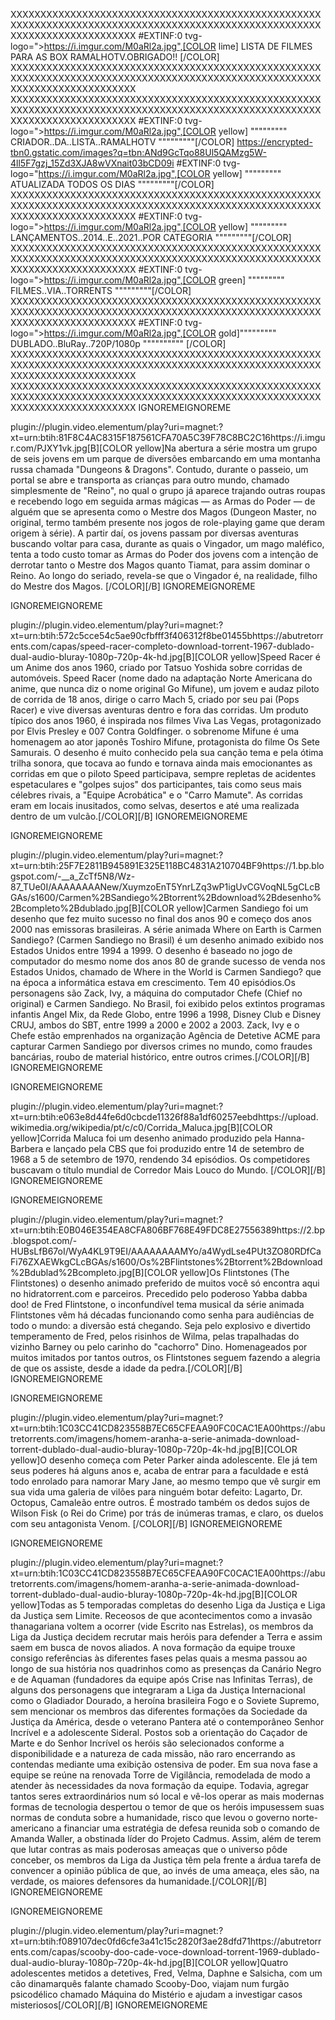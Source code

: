 

XXXXXXXXXXXXXXXXXXXXXXXXXXXXXXXXXXXXXXXXXXXXXXXXXXXXXXXXXXXXXXXXXXXXXXXXXXXXXXXXXXXXXXXXXXXXXXXXXXXXXXXXXXXXXXXXXXXXXXXXXXXXX
#EXTINF:0 tvg-logo=">https://i.imgur.com/M0aRl2a.jpg",[COLOR lime] LISTA DE FILMES PARA AS BOX RAMALHOTV.OBRIGADO!! [/COLOR]
XXXXXXXXXXXXXXXXXXXXXXXXXXXXXXXXXXXXXXXXXXXXXXXXXXXXXXXXXXXXXXXXXXXXXXXXXXXXXXXXXXXXXXXXXXXXXXXXXXXXXXXXXXXXXXXXXXXXXXXXXXXXX
XXXXXXXXXXXXXXXXXXXXXXXXXXXXXXXXXXXXXXXXXXXXXXXXXXXXXXXXXXXXXXXXXXXXXXXXXXXXXXXXXXXXXXXXXXXXXXXXXXXXXXXXXXXXXXXXXXXXXXXXXXXXX
#EXTINF:0 tvg-logo=">https://i.imgur.com/M0aRl2a.jpg",[COLOR yellow] """"""""" CRIADOR..DA..LISTA..RAMALHOTV """""""""[/COLOR]
https://encrypted-tbn0.gstatic.com/images?q=tbn:ANd9GcTqo88Ul5QAMzg5W-4ll5F7gzj_15Zd3XJA8wVXnait03bCD09i
#EXTINF:0 tvg-logo="https://i.imgur.com/M0aRl2a.jpg",[COLOR yellow] """"""""" ATUALIZADA TODOS OS DIAS  """""""""[/COLOR]
XXXXXXXXXXXXXXXXXXXXXXXXXXXXXXXXXXXXXXXXXXXXXXXXXXXXXXXXXXXXXXXXXXXXXXXXXXXXXXXXXXXXXXXXXXXXXXXXXXXXXXXXXXXXXXXXXXXXXXXXXXXXX
#EXTINF:0 tvg-logo=">https://i.imgur.com/M0aRl2a.jpg",[COLOR yellow] """"""""" LANÇAMENTOS..2014..E..2021..POR CATEGORIA """""""""[/COLOR]
XXXXXXXXXXXXXXXXXXXXXXXXXXXXXXXXXXXXXXXXXXXXXXXXXXXXXXXXXXXXXXXXXXXXXXXXXXXXXXXXXXXXXXXXXXXXXXXXXXXXXXXXXXXXXXXXXXXXXXXXXXXXX
#EXTINF:0 tvg-logo=">https://i.imgur.com/M0aRl2a.jpg",[COLOR green] """"""""" FILMES..VIA..TORRENTS """""""""[/COLOR]
XXXXXXXXXXXXXXXXXXXXXXXXXXXXXXXXXXXXXXXXXXXXXXXXXXXXXXXXXXXXXXXXXXXXXXXXXXXXXXXXXXXXXXXXXXXXXXXXXXXXXXXXXXXXXXXXXXXXXXXXXXXXX
#EXTINF:0 tvg-logo=">https://i.imgur.com/M0aRl2a.jpg",[COLOR gold]""""""""" DUBLADO..BluRay..720P/1080p """""""""" [/COLOR]
XXXXXXXXXXXXXXXXXXXXXXXXXXXXXXXXXXXXXXXXXXXXXXXXXXXXXXXXXXXXXXXXXXXXXXXXXXXXXXXXXXXXXXXXXXXXXXXXXXXXXXXXXXXXXXXXXXXXXXXXXXXXX
XXXXXXXXXXXXXXXXXXXXXXXXXXXXXXXXXXXXXXXXXXXXXXXXXXXXXXXXXXXXXXXXXXXXXXXXXXXXXXXXXXXXXXXXXXXXXXXXXXXXXXXXXXXXXXXXXXXXXXXXXXXXX
<item><title>[B][COLOR crimson]##############################################################[/COLOR][/B]</title><link>IGNOREME</link><thumbnail>IGNOREME</tumbnail></item>
<item><title>[B][COLOR crimson]### [COLOR white] A Caverna Do Dragão [COLOR lime]Todos Episodeos[COLOR white] TORRENT [COLOR crimson]###[/COLOR][/B]</title>
<link>plugin://plugin.video.elementum/play?uri=magnet:?xt=urn:btih:81F8C4AC8315F187561CFA70A5C39F78C8BC2C16</link><thumbnail>https://i.imgur.com/PJXY1vk.jpg</thumbnail><info>[B][COLOR yellow]Na abertura a série mostra um grupo de seis jovens em um parque de diversões embarcando em uma montanha russa chamada "Dungeons & Dragons". Contudo, durante o passeio, um portal se abre e transporta as crianças para outro mundo, chamado simplesmente de "Reino", no qual o grupo já aparece trajando outras roupas e recebendo logo em seguida armas mágicas — as Armas do Poder — de alguém que se apresenta como o Mestre dos Magos (Dungeon Master, no original, termo também presente nos jogos de role-playing game que deram origem à série). A partir daí, os jovens passam por diversas aventuras buscando voltar para casa, durante as quais o Vingador, um mago maléfico, tenta a todo custo tomar as Armas do Poder dos jovens com a intenção de derrotar tanto o Mestre dos Magos quanto Tiamat, para assim dominar o Reino. Ao longo do seriado, revela-se que o Vingador é, na realidade, filho do Mestre dos Magos. [/COLOR][/B]</info></item>
<item><title>[B][COLOR crimson]##############################################################[/COLOR][/B]</title><link>IGNOREME</link><thumbnail>IGNOREME</thumbnail></item>

<item><title>[B][COLOR crimson]##############################################################[/COLOR][/B]</title><link>IGNOREME</link><thumbnail>IGNOREME</tumbnail></item>
<item><title>[B][COLOR crimson]### [COLOR white] Speed Racer [COLOR lime]Todos Episodeos[COLOR white] TORRENT [COLOR crimson]###[/COLOR][/B]</title>
<link>plugin://plugin.video.elementum/play?uri=magnet:?xt=urn:btih:572c5cce54c5ae90cfbfff3f406312f8be01455b</link><thumbnail>https://abutretorrents.com/capas/speed-racer-completo-download-torrent-1967-dublado-dual-audio-bluray-1080p-720p-4k-hd.jpg</thumbnail><info>[B][COLOR yellow]Speed Racer é um Anime dos anos 1960, criado por Tatsuo Yoshida sobre corridas de automóveis. Speed Racer (nome dado na adaptação Norte Americana do anime, que nunca diz o nome original Go Mifune), um jovem e audaz piloto de corrida de 18 anos, dirige o carro Mach 5, criado por seu pai (Pops Racer) e vive diversas aventuras dentro e fora das corridas. Um produto típico dos anos 1960, é inspirada nos filmes Viva Las Vegas, protagonizado por Elvis Presley e 007 Contra Goldfinger. o sobrenome Mifune é uma homenagem ao ator japonês Toshiro Mifune, protagonista do filme Os Sete Samurais. O desenho é muito conhecido pela sua canção tema e pela ótima trilha sonora, que tocava ao fundo e tornava ainda mais emocionantes as corridas em que o piloto Speed participava, sempre repletas de acidentes espetaculares e "golpes sujos" dos participantes, tais como seus mais célebres rivais, a "Equipe Acrobática" e o "Carro Mamute". As corridas eram em locais inusitados, como selvas, desertos e até uma realizada dentro de um vulcão.[/COLOR][/B]</info></item>
<item><title>[B][COLOR crimson]##############################################################[/COLOR][/B]</title><link>IGNOREME</link><thumbnail>IGNOREME</thumbnail></item>


<item><title>[B][COLOR crimson]##############################################################[/COLOR][/B]</title><link>IGNOREME</link><thumbnail>IGNOREME</tumbnail></item>
<item><title>[B][COLOR crimson]### [COLOR white] Carmen Sandiego[COLOR lime]Todos Episodeos[COLOR white] TORRENT [COLOR crimson]###[/COLOR][/B]</title>
<link>plugin://plugin.video.elementum/play?uri=magnet:?xt=urn:btih:25F7E2811B945891E325E118BC4831A210704BF9</link><thumbnail>https://1.bp.blogspot.com/-__a_ZcTf5N8/Wz-87_TUe0I/AAAAAAAANew/XuymzoEnT5YnrLZq3wP1igUvCGVoqNL5gCLcBGAs/s1600/Carmen%2BSandiego%2Btorrent%2Bdownload%2Bdesenho%2Bcompleto%2Bdublado.jpg</thumbnail><info>[B][COLOR yellow]Carmen Sandiego foi um desenho que fez muito sucesso no final dos anos 90 e começo dos anos 2000 nas emissoras brasileiras. A série animada Where on Earth is Carmen Sandiego? (Carmen Sandiego no Brasil) é um desenho animado exibido nos Estados Unidos entre 1994 a 1999. O desenho é baseado no jogo de computador do mesmo nome dos anos 80 de grande sucesso de venda nos Estados Unidos, chamado de Where in the World is Carmen Sandiego? que na época a informática estava em crescimento. Tem 40 episódios.Os personagens são Zack, Ivy, a máquina do computador Chefe (Chief no original) e Carmen Sandiego. No Brasil, foi exibido pelos extintos programas infantis Angel Mix, da Rede Globo, entre 1996 a 1998, Disney Club e Disney CRUJ, ambos do SBT, entre 1999 a 2000 e 2002 a 2003. Zack, Ivy e o Chefe estão emprenhados na organização Agência de Detetive ACME para capturar Carmen Sandiego por diversos crimes no mundo, como fraudes bancárias, roubo de material histórico, entre outros crimes.[/COLOR][/B]</info></item>
<item><title>[B][COLOR crimson]##############################################################[/COLOR][/B]</title><link>IGNOREME</link><thumbnail>IGNOREME</thumbnail></item>


<item><title>[B][COLOR crimson]##############################################################[/COLOR][/B]</title><link>IGNOREME</link><thumbnail>IGNOREME</tumbnail></item>
<item><title>[B][COLOR crimson]### [COLOR white] Corrida Maluca[COLOR lime]Todos Episodeos[COLOR white] TORRENT [COLOR crimson]###[/COLOR][/B]</title>
<link>plugin://plugin.video.elementum/play?uri=magnet:?xt=urn:btih:e063e8d44fe6d0cbcde11326f88a1df60257eebd</link><thumbnail>https://upload.wikimedia.org/wikipedia/pt/c/c0/Corrida_Maluca.jpg</thumbnail><info>[B][COLOR yellow]Corrida Maluca foi um desenho animado produzido pela Hanna-Barbera e lançado pela CBS que foi produzido entre 14 de setembro de 1968 a 5 de setembro de 1970, rendendo 34 episódios. Os competidores buscavam o título mundial de Corredor Mais Louco do Mundo. [/COLOR][/B]</info></item>
<item><title>[B][COLOR crimson]##############################################################[/COLOR][/B]</title><link>IGNOREME</link><thumbnail>IGNOREME</thumbnail></item>

<item><title>[B][COLOR crimson]##############################################################[/COLOR][/B]</title><link>IGNOREME</link><thumbnail>IGNOREME</tumbnail></item>
<item><title>[B][COLOR crimson]### [COLOR white] Os Flitstones[COLOR lime]Todos Episodeos[COLOR white] TORRENT [COLOR crimson]###[/COLOR][/B]</title>
<link>plugin://plugin.video.elementum/play?uri=magnet:?xt=urn:btih:E0B046E354EA8CFA806BF768E49FDC8E27556389</link><thumbnail>https://2.bp.blogspot.com/-HUBsLfB67oI/WyA4KL9T9EI/AAAAAAAAMYo/a4WydLse4PUt3ZO80RDfCaFi76ZXAEWkgCLcBGAs/s1600/Os%2BFlintstones%2Btorrent%2Bdownload%2Bdublad%2Bcompleto.jpg</thumbnail><info>[B][COLOR yellow]Os Flintstones (The Flintstones) o desenho animado preferido de muitos você só encontra aqui no hidratorrent.com e parceiros. Precedido pelo poderoso Yabba dabba doo! de Fred Flintstone, o inconfundível tema musical da série animada Flintstones vêm há décadas funcionando como senha para audiências de todo o mundo: a diversão está chegando. Seja pelo explosivo e divertido temperamento de Fred, pelos risinhos de Wilma, pelas trapalhadas do vizinho Barney ou pelo carinho do "cachorro" Dino. Homenageados por muitos imitados por tantos outros, os Flintstones seguem fazendo a alegria de que os assiste, desde a idade da pedra.[/COLOR][/B]</info></item>
<item><title>[B][COLOR crimson]##############################################################[/COLOR][/B]</title><link>IGNOREME</link><thumbnail>IGNOREME</thumbnail></item>


<item><title>[B][COLOR crimson]##############################################################[/COLOR][/B]</title><link>IGNOREME</link><thumbnail>IGNOREME</tumbnail></item>
<item><title>[B][COLOR crimson]### [COLOR white] Homem Aranha - A Série Animada[COLOR lime]Todos Episodeos[COLOR white] TORRENT [COLOR crimson]###[/COLOR][/B]</title>
<link>plugin://plugin.video.elementum/play?uri=magnet:?xt=urn:btih:1C03CC41CD823558B7EC65CFEAA90FC0CAC1EA00</link><thumbnail>https://abutretorrents.com/imagens/homem-aranha-a-serie-animada-download-torrent-dublado-dual-audio-bluray-1080p-720p-4k-hd.jpg</thumbnail><info>[B][COLOR yellow]O desenho começa com Peter Parker ainda adolescente. Ele já tem seus poderes há alguns anos e, acaba de entrar para a faculdade e está todo enrolado para namorar Mary Jane, ao mesmo tempo que vê surgir em sua vida uma galeria de vilões para ninguém botar defeito: Lagarto, Dr. Octopus, Camaleão entre outros. É mostrado também os dedos sujos de Wilson Fisk (o Rei do Crime) por trás de inúmeras tramas, e claro, os duelos com seu antagonista Venom. [/COLOR][/B]</info></item>
<item><title>[B][COLOR crimson]##############################################################[/COLOR][/B]</title><link>IGNOREME</link><thumbnail>IGNOREME</thumbnail></item>
 
<item><title>[B][COLOR crimson]##############################################################[/COLOR][/B]</title><link>IGNOREME</link><thumbnail>IGNOREME</tumbnail></item>
<item><title>[B][COLOR crimson]### [COLOR white]Liga Da Justiça[COLOR lime]Todos Episodeos[COLOR white] TORRENT [COLOR crimson]###[/COLOR][/B]</title>
<link>plugin://plugin.video.elementum/play?uri=magnet:?xt=urn:btih:1C03CC41CD823558B7EC65CFEAA90FC0CAC1EA00</link><thumbnail>https://abutretorrents.com/imagens/homem-aranha-a-serie-animada-download-torrent-dublado-dual-audio-bluray-1080p-720p-4k-hd.jpg</thumbnail><info>[B][COLOR yellow]Todas as 5 temporadas completas do desenho Liga da Justiça e Liga da Justiça sem Limite. Receosos de que acontecimentos como a invasão thanagariana voltem a ocorrer (vide Escrito nas Estrelas), os membros da Liga da Justiça decidem recrutar mais heróis para defender a Terra e assim saem em busca de novos aliados. A nova formação da equipe trouxe consigo referências às diferentes fases pelas quais a mesma passou ao longo de sua história nos quadrinhos como as presenças da Canário Negro e de Aquaman (fundadores da equipe após Crise nas Infinitas Terras), de alguns dos personagens que integraram a Liga da Justiça Internacional como o Gladiador Dourado, a heroína brasileira Fogo e o Soviete Supremo, sem mencionar os membros das diferentes formações da Sociedade da Justiça da América, desde o veterano Pantera até o contemporâneo Senhor Incrível e a adolescente Sideral. Postos sob a orientação do Caçador de Marte e do Senhor Incrível os heróis são selecionados conforme a disponibilidade e a natureza de cada missão, não raro encerrando as contendas mediante uma exibição ostensiva de poder. Em sua nova fase a equipe se reúne na renovada Torre de Vigilância, remodelada de modo a atender às necessidades da nova formação da equipe. Todavia, agregar tantos seres extraordinários num só local e vê-los operar as mais modernas formas de tecnologia despertou o temor de que os heróis impusessem suas normas de conduta sobre a humanidade, risco que levou o governo norte-americano a financiar uma estratégia de defesa reunida sob o comando de Amanda Waller, a obstinada líder do Projeto Cadmus. Assim, além de terem que lutar contras as mais poderosas ameaças que o universo pôde conceber, os membros da Liga da Justiça têm pela frente a árdua tarefa de convencer a opinião pública de que, ao invés de uma ameaça, eles são, na verdade, os maiores defensores da humanidade.[/COLOR][/B]</info></item>
<item><title>[B][COLOR crimson]##############################################################[/COLOR][/B]</title><link>IGNOREME</link><thumbnail>IGNOREME</thumbnail></item>


<item><title>[B][COLOR crimson]##############################################################[/COLOR][/B]</title><link>IGNOREME</link><thumbnail>IGNOREME</tumbnail></item>
<item><title>[B][COLOR crimson]### [COLOR white]Scooby Doo, Cadê Você![COLOR lime]Todos Episodeos[COLOR white] TORRENT [COLOR crimson]###[/COLOR][/B]</title>
<link>plugin://plugin.video.elementum/play?uri=magnet:?xt=urn:btih:f089107dec0fd6cfe3a41c15c2820f3ae28dfd71</link><thumbnail>https://abutretorrents.com/capas/scooby-doo-cade-voce-download-torrent-1969-dublado-dual-audio-bluray-1080p-720p-4k-hd.jpg</thumbnail><info>[B][COLOR yellow]Quatro adolescentes metidos a detetives, Fred, Velma, Daphne e Salsicha, com um cão dinamarquês falante chamado Scooby-Doo, viajam num furgão psicodélico chamado Máquina do Mistério e ajudam a investigar casos misteriosos[/COLOR][/B]</info></item>
<item><title>[B][COLOR crimson]##############################################################[/COLOR][/B]</title><link>IGNOREME</link><thumbnail>IGNOREME</thumbnail></item>
